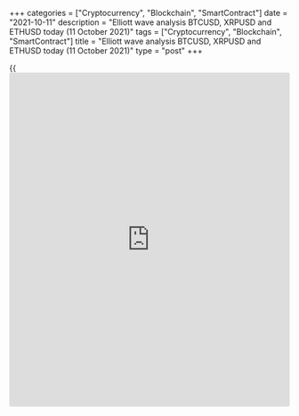 +++
categories = ["Cryptocurrency", "Blockchain", "SmartContract"]
date = "2021-10-11"
description = "Elliott wave analysis BTCUSD, XRPUSD and ETHUSD today (11 October 2021)"
tags = ["Cryptocurrency", "Blockchain", "SmartContract"]
title = "Elliott wave analysis BTCUSD, XRPUSD and ETHUSD today (11 October 2021)"
type = "post"
+++

{{<iframe id="large-banner" src="https://www.bounty.group/#slide=7.0" width="100%" height="600" scrolling="no" style="border: 0px solid rgb(216, 221, 230); border-radius: 3px;">}}

2021-10-11

2021-10-11

Short-term forecast for BTCUSD, XRPUSD and ETHUSD 11.10.2021Roman Onegin

I welcome my readers!

I have prepared a short-term cryptocurrency forecast based on Elliott
wave analysis of Bitcoin, Ripple, and Ethereum. I offer entry signals to
trade each cryptocurrency.

The cryptocurrency pairs covered in the article must continue forming
bullish impulses. Therefore, the prices should continue rising.

The article covers the following subjects:

##  **Elliott wave Bitcoin analysis**

The BTCUSD market must be forming correction [B] as a regular zigzag
(A)-(B)-(C). The first two legs of the zigzag have completed, and the
final impulse wave (C) is still developing. The price must continue
rising in impulse 3 to a level of 59500.00. Next, the price could go
down in corrective wave 4, as outlined in the chart. One could enter
purchases in the current situation.

### Trading plan for [BTCUSD][1] today:

Buy 56318.50, TP 59500.00

* * *

##  **Elliott wave Ripple analysis**

The XRPUSD market is forming the corrective downtrend as a double zigzag
W-X-Y. There is forming the upward linking wave X as a simple zigzag
[A]-[B]-[C]. There is currently unfolding the final impulse wave [C].
Within the [C] wave, correction (4) has completed, so, the price should
be rising in the final wave (5) to a level of 1.276. At this level, wave
X will retrace wave W by 76.4%. One could enter buy trades in the
current situation.

### Trading plan for [XRPUSD][2] **** today:

Buy 1.155, TP 1.276

* * *

##  **Elliott wave Ethereum analysis**

The ETHUSD market is forming a zigzag-shaped correction B composed of
sub-waves [A]-[B]-[C]. There is developing the bullish impulse wave [C]
composed of sub-waves (1)-(2)-(3)-(4)-(5). There should be forming the
final element of the upward impulse (3), which will end at a level of
around 3750.00. Next, the market should go down in correction (4) as
outlined in the chart. One could enter purchases in the current
situation.

### Trading plan for [ETHUSD][3] **** today:

Buy 3510.89, TP 3750.00

* * *

P.S. Did you like my article? Share it in social networks: it will be
the best “thank you" :)

Ask me questions and comment below. I’ll be glad to answer your
questions and give necessary explanations.

 **Useful links:**

  * I recommend trying to trade with a reliable broker [here][4]. The system allows you to trade by yourself or copy successful traders from all across the globe.
  * Use my promo-code BLOG for getting deposit bonus 50% on LiteForex platform. Just enter this code in the appropriate field while [depositing][5] your trading account.
  * Telegram chat for traders: <t.me/liteforexengchat>. We are sharing the signals and trading experience
  * Telegram channel with high-quality analytics, Forex reviews, training articles, and other useful things for traders <t.me/liteforex>

## Price chart of BTCUSD in real time mode

The content of this article reflects the author’s opinion and does not
necessarily reflect the official position of LiteForex. The material
published on this page is provided for informational purposes only and
should not be considered as the provision of investment advice for the
purposes of Directive 2004/39/EC.

Rate this article:

{{value}}

( {{count}} {{title}} )

   1. my.liteforex.com/trading/chart?symbol=BTCUSD
   2. my.liteforex.com/trading/chart?symbol=XRPUSD
   3. my.liteforex.com/trading/chart?symbol=ETHUSD
   4. my.liteforex.com/?category=analysts-opinions&slug=short-term-forecast-for-[BTC](https://www.playgroundfx.com/blog/who-is-the-creator-of-bitcoin/)usd-xrpusd-and-ethusd-11102021&openPopup=%2Fregistration%2Fpopup&utm_source=blog&utm_medium=article&utm_campaign=bonus
   5. my.liteforex.com/deposit/?category=analysts-opinions&slug=short-term-forecast-for-[BTC](https://www.playgroundfx.com/blog/who-is-the-creator-of-bitcoin/)usd-xrpusd-and-ethusd-11102021&promo_code=BLOG&utm_source=blog&utm_medium=article&utm_campaign=bonus